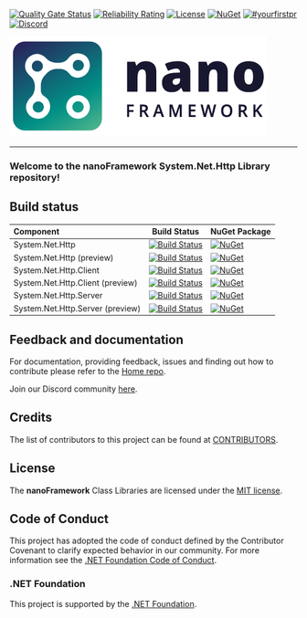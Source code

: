 [![Quality Gate Status](https://sonarcloud.io/api/project_badges/measure?project=nanoframework_lib-nanoFramework.System.Net.Http&metric=alert_status)](https://sonarcloud.io/dashboard?id=nanoframework_lib-nanoFramework.System.Net.Http) [![Reliability Rating](https://sonarcloud.io/api/project_badges/measure?project=nanoframework_lib-nanoFramework.System.Net.Http&metric=reliability_rating)](https://sonarcloud.io/dashboard?id=nanoframework_lib-nanoFramework.System.Net.Http) [![License](https://img.shields.io/badge/License-MIT-blue.svg)](LICENSE) [![NuGet](https://img.shields.io/nuget/dt/nanoFramework.System.Net.Http.svg?label=NuGet&style=flat&logo=nuget)](https://www.nuget.org/packages/nanoFramework.System.Net.Http/) [![#yourfirstpr](https://img.shields.io/badge/first--timers--only-friendly-blue.svg)](https://github.com/nanoframework/Home/blob/main/CONTRIBUTING.md) [![Discord](https://img.shields.io/discord/478725473862549535.svg?logo=discord&logoColor=white&label=Discord&color=7289DA)](https://discord.gg/gCyBu8T)

![nanoFramework logo](https://github.com/nanoframework/Home/blob/main/resources/logo/nanoFramework-repo-logo.png)

-----

### Welcome to the **nanoFramework** System.Net.Http Library repository!

## Build status

| Component | Build Status | NuGet Package |
|:-|---|---|
| System.Net.Http | [![Build Status](https://dev.azure.com/nanoframework/nanoFramework.System.Net.Http/_apis/build/status/System.Net.Http?repoName=nanoframework%2FSystem.Net.Http&branchName=main)](https://dev.azure.com/nanoframework/nanoFramework.System.Net.Http/_build/latest?definitionId=12&repoName=nanoframework%2FSystem.Net.Http&branchName=main) | [![NuGet](https://img.shields.io/nuget/v/nanoFramework.System.Net.Http.svg?label=NuGet&style=flat&logo=nuget)](https://www.nuget.org/packages/nanoFramework.System.Net.Http/) |
| System.Net.Http (preview) | [![Build Status](https://dev.azure.com/nanoframework/nanoFramework.System.Net.Http/_apis/build/status/System.Net.Http?repoName=nanoframework%2FSystem.Net.Http&branchName=develop)](https://dev.azure.com/nanoframework/nanoFramework.System.Net.Http/_build/latest?definitionId=12&repoName=nanoframework%2FSystem.Net.Http&branchName=develop) | [![NuGet](https://img.shields.io/nuget/vpre/nanoFramework.System.Net.Http.svg?label=NuGet&style=flat&logo=nuget)](https://www.nuget.org/packages/nanoFramework.System.Net.Http/) |
| System.Net.Http.Client | [![Build Status](https://dev.azure.com/nanoframework/nanoFramework.System.Net.Http/_apis/build/status/System.Net.Http?repoName=nanoframework%2FSystem.Net.Http&branchName=main)](https://dev.azure.com/nanoframework/nanoFramework.System.Net.Http/_build/latest?definitionId=12&repoName=nanoframework%2FSystem.Net.Http&branchName=main) | [![NuGet](https://img.shields.io/nuget/v/nanoFramework.System.Net.Http.Client.svg?label=NuGet&style=flat&logo=nuget)](https://www.nuget.org/packages/nanoFramework.System.Net.Http.Client/) |
| System.Net.Http.Client (preview) | [![Build Status](https://dev.azure.com/nanoframework/nanoFramework.System.Net.Http/_apis/build/status/System.Net.Http?repoName=nanoframework%2FSystem.Net.Http&branchName=develop)](https://dev.azure.com/nanoframework/nanoFramework.System.Net.Http/_build/latest?definitionId=12&repoName=nanoframework%2FSystem.Net.Http&branchName=develop) | [![NuGet](https://img.shields.io/nuget/vpre/nanoFramework.System.Net.Http.Client.svg?label=NuGet&style=flat&logo=nuget)](https://www.nuget.org/packages/nanoFramework.System.Net.Http.Client/) |
| System.Net.Http.Server | [![Build Status](https://dev.azure.com/nanoframework/nanoFramework.System.Net.Http/_apis/build/status/System.Net.Http?repoName=nanoframework%2FSystem.Net.Http&branchName=main)](https://dev.azure.com/nanoframework/nanoFramework.System.Net.Http/_build/latest?definitionId=12&repoName=nanoframework%2FSystem.Net.Http&branchName=main) | [![NuGet](https://img.shields.io/nuget/v/nanoFramework.System.Net.Http.Server.svg?label=NuGet&style=flat&logo=nuget)](https://www.nuget.org/packages/nanoFramework.System.Net.Http.Server/) |
| System.Net.Http.Server (preview) | [![Build Status](https://dev.azure.com/nanoframework/nanoFramework.System.Net.Http/_apis/build/status/System.Net.Http?repoName=nanoframework%2FSystem.Net.Http&branchName=develop)](https://dev.azure.com/nanoframework/nanoFramework.System.Net.Http/_build/latest?definitionId=12&repoName=nanoframework%2FSystem.Net.Http&branchName=develop) | [![NuGet](https://img.shields.io/nuget/vpre/nanoFramework.System.Net.Http.Server.svg?label=NuGet&style=flat&logo=nuget)](https://www.nuget.org/packages/nanoFramework.System.Net.Http.Server/) |


## Feedback and documentation

For documentation, providing feedback, issues and finding out how to contribute please refer to the [Home repo](https://github.com/nanoframework/Home).

Join our Discord community [here](https://discord.gg/gCyBu8T).

## Credits

The list of contributors to this project can be found at [CONTRIBUTORS](https://github.com/nanoframework/Home/blob/main/CONTRIBUTORS.md).

## License

The **nanoFramework** Class Libraries are licensed under the [MIT license](LICENSE.md).

## Code of Conduct

This project has adopted the code of conduct defined by the Contributor Covenant to clarify expected behavior in our community.
For more information see the [.NET Foundation Code of Conduct](https://dotnetfoundation.org/code-of-conduct).

### .NET Foundation

This project is supported by the [.NET Foundation](https://dotnetfoundation.org).
